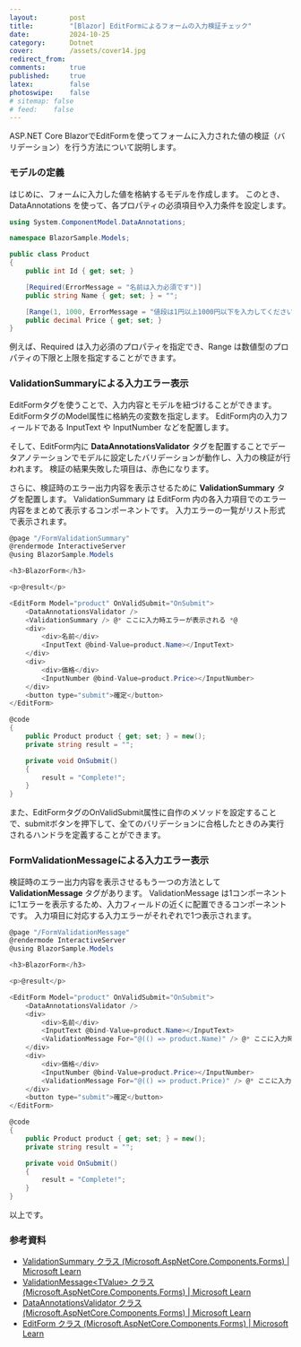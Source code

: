 ```yaml
---
layout:        post
title:         "[Blazor] EditFormによるフォームの入力検証チェック"
date:          2024-10-25
category:      Dotnet
cover:         /assets/cover14.jpg
redirect_from:
comments:      true
published:     true
latex:         false
photoswipe:    false
# sitemap: false
# feed:    false
---
```


ASP.NET Core BlazorでEditFormを使ってフォームに入力された値の検証（バリデーション）を行う方法について説明します。

### モデルの定義

はじめに、フォームに入力した値を格納するモデルを作成します。
このとき、DataAnnotations を使って、各プロパティの必須項目や入力条件を設定します。

```csharp
using System.ComponentModel.DataAnnotations;

namespace BlazorSample.Models;

public class Product
{
    public int Id { get; set; }

    [Required(ErrorMessage = "名前は入力必須です")]
    public string Name { get; set; } = "";

    [Range(1, 1000, ErrorMessage = "値段は1円以上1000円以下を入力してください")]
    public decimal Price { get; set; }
}
```

例えば、Required は入力必須のプロパティを指定でき、Range は数値型のプロパティの下限と上限を指定することができます。

### ValidationSummaryによる入力エラー表示

EditFormタグを使うことで、入力内容とモデルを紐づけることができます。
EditFormタグのModel属性に格納先の変数を指定します。
EditForm内の入力フィールドである InputText や InputNumber などを配置します。

そして、EditForm内に **DataAnnotationsValidator** タグを配置することでデータアノテーションでモデルに設定したバリデーションが動作し、入力の検証が行われます。
検証の結果失敗した項目は、赤色になります。

さらに、検証時のエラー出力内容を表示させるために **ValidationSummary** タグを配置します。
ValidationSummary は EditForm 内の各入力項目でのエラー内容をまとめて表示するコンポーネントです。
入力エラーの一覧がリスト形式で表示されます。

```csharp
@page "/FormValidationSummary"
@rendermode InteractiveServer
@using BlazorSample.Models

<h3>BlazorForm</h3>

<p>@result</p>

<EditForm Model="product" OnValidSubmit="OnSubmit">
    <DataAnnotationsValidator />
    <ValidationSummary /> @* ここに入力時エラーが表示される *@
    <div>
        <div>名前</div>
        <InputText @bind-Value=product.Name></InputText>
    </div>
    <div>
        <div>価格</div>
        <InputNumber @bind-Value=product.Price></InputNumber>
    </div>
    <button type="submit">確定</button>
</EditForm>

@code
{
    public Product product { get; set; } = new();
    private string result = "";

    private void OnSubmit()
    {
        result = "Complete!";
    }
}
```

また、EditFormタグのOnValidSubmit属性に自作のメソッドを設定することで、submitボタンを押下して、全てのバリデーションに合格したときのみ実行されるハンドラを定義することができます。


### FormValidationMessageによる入力エラー表示

検証時のエラー出力内容を表示させるもう一つの方法として **ValidationMessage** タグがあります。
ValidationMessage は1コンポーネントに1エラーを表示するため、入力フィールドの近くに配置できるコンポーネントです。
入力項目に対応する入力エラーがそれぞれで1つ表示されます。

```csharp
@page "/FormValidationMessage"
@rendermode InteractiveServer
@using BlazorSample.Models

<h3>BlazorForm</h3>

<p>@result</p>

<EditForm Model="product" OnValidSubmit="OnSubmit">
    <DataAnnotationsValidator />
    <div>
        <div>名前</div>
        <InputText @bind-Value=product.Name></InputText>
        <ValidationMessage For="@(() => product.Name)" /> @* ここに入力時エラーが表示される *@
    </div>
    <div>
        <div>価格</div>
        <InputNumber @bind-Value=product.Price></InputNumber>
        <ValidationMessage For="@(() => product.Price)" /> @* ここに入力時エラーが表示される *@
    </div>
    <button type="submit">確定</button>
</EditForm>

@code
{
    public Product product { get; set; } = new();
    private string result = "";

    private void OnSubmit()
    {
        result = "Complete!";
    }
}
```

以上です。



### 参考資料

- [ValidationSummary クラス (Microsoft.AspNetCore.Components.Forms) \| Microsoft Learn](https://learn.microsoft.com/ja-jp/dotnet/api/microsoft.aspnetcore.components.forms.validationsummary?view=aspnetcore-8.0)
- [ValidationMessage\<TValue\> クラス (Microsoft.AspNetCore.Components.Forms) \| Microsoft Learn](https://learn.microsoft.com/ja-jp/dotnet/api/microsoft.aspnetcore.components.forms.validationmessage-1?view=aspnetcore-8.0)
- [DataAnnotationsValidator クラス (Microsoft.AspNetCore.Components.Forms) \| Microsoft Learn](https://learn.microsoft.com/ja-jp/dotnet/api/microsoft.aspnetcore.components.forms.dataannotationsvalidator?view=aspnetcore-8.0)
- [EditForm クラス (Microsoft.AspNetCore.Components.Forms) \| Microsoft Learn](https://learn.microsoft.com/ja-jp/dotnet/api/microsoft.aspnetcore.components.forms.editform?view=aspnetcore-8.0)
